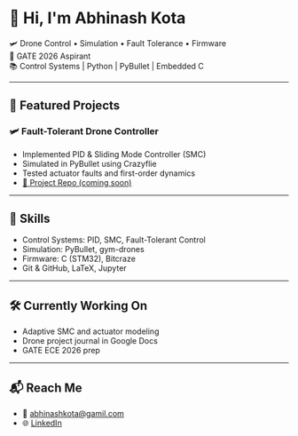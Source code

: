 # 👋 Hi, I'm Abhinash Kota

🛩️ Drone Control • Simulation • Fault Tolerance • Firmware  
🎯 GATE 2026 Aspirant  
📚 Control Systems | Python | PyBullet | Embedded C

---

## 🚀 Featured Projects

### 🛩️ Fault-Tolerant Drone Controller
- Implemented PID & Sliding Mode Controller (SMC)
- Simulated in PyBullet using Crazyflie
- Tested actuator faults and first-order dynamics
- [🔗 Project Repo (coming soon)](https://github.com/AbhinashKumar-kota/drone-fault-tolerant-control)

---

## 🧠 Skills
- Control Systems: PID, SMC, Fault-Tolerant Control
- Simulation: PyBullet, gym-drones
- Firmware: C (STM32), Bitcraze
- Git & GitHub, LaTeX, Jupyter

---

## 🛠️ Currently Working On
- Adaptive SMC and actuator modeling
- Drone project journal in Google Docs
- GATE ECE 2026 prep

---

## 📬 Reach Me
- 📧 abhinashkota@gamil.com
- 🌐 [LinkedIn](https://www.linkedin.com/in/kota-abhinash/)

